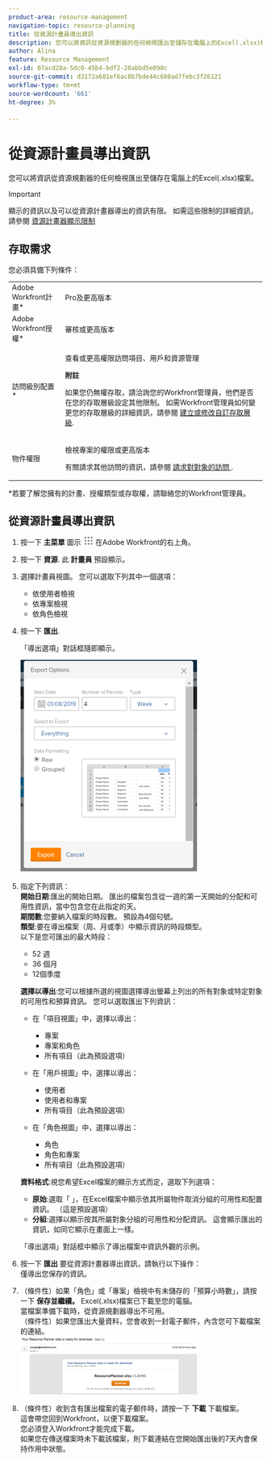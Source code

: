 ```yaml
---
product-area: resource-management
navigation-topic: resource-planning
title: 從資源計畫員導出資訊
description: 您可以將資訊從資源規劃器的任何檢視匯出至儲存在電腦上的Excel(.xlsx)檔案。
author: Alina
feature: Resource Management
exl-id: 07acd28a-5dc0-45b4-bdf2-20abbd5e098c
source-git-commit: d3172a681ef6ac8b7bde44c680ad7febc3f26121
workflow-type: tm+mt
source-wordcount: '661'
ht-degree: 3%

---
```


# 從資源計畫員導出資訊

您可以將資訊從資源規劃器的任何檢視匯出至儲存在電腦上的Excel(.xlsx)檔案。

>[!IMPORTANT]
>
>顯示的資訊以及可以從資源計畫器導出的資訊有限。 如需這些限制的詳細資訊，請參閱 [資源計畫器顯示限制](../../resource-mgmt/resource-planning/resource-planner-display-limitations.md)

## 存取需求

您必須具備下列條件：

<table style="table-layout:auto"> 
 <col> 
 <col> 
 <tbody> 
  <tr> 
   <td role="rowheader">Adobe Workfront計畫*</td> 
   <td> <p>Pro及更高版本</p> </td> 
  </tr> 
  <tr> 
   <td role="rowheader">Adobe Workfront授權*</td> 
   <td> <p>審核或更高版本 <!--
      <MadCap:conditionalText data-mc-conditions="QuicksilverOrClassic.Draft mode">
       (this seems to be the case in NWE only, not classic. Waiting on Vazgen's response for this)
      </MadCap:conditionalText>
     --></p> </td> 
  </tr> 
  <tr> 
   <td role="rowheader">訪問級別配置*</td> 
   <td> <p>查看或更高權限訪問項目、用戶和資源管理</p> <p><b>附註</b>

如果您仍無權存取，請洽詢您的Workfront管理員，他們是否在您的存取層級設定其他限制。 如需Workfront管理員如何變更您的存取層級的詳細資訊，請參閱 <a href="../../administration-and-setup/add-users/configure-and-grant-access/create-modify-access-levels.md" class="MCXref xref">建立或修改自訂存取層級</a>.</p> </td>
</tr> 
  <tr> 
   <td role="rowheader">物件權限</td> 
   <td> <p>檢視專案的權限或更高版本</p> <p>有關請求其他訪問的資訊，請參閱 <a href="../../workfront-basics/grant-and-request-access-to-objects/request-access.md" class="MCXref xref">請求對對象的訪問 </a>.</p> </td> 
  </tr> 
 </tbody> 
</table>

&#42;若要了解您擁有的計畫、授權類型或存取權，請聯絡您的Workfront管理員。

## 從資源計畫員導出資訊

1. 按一下 **主菜單** 圖示 ![](assets/main-menu-icon.png) 在Adobe Workfront的右上角。

1. 按一下 **資源**. 此 **計畫員** 預設顯示。

1. 選擇計畫員視圖。 您可以選取下列其中一個選項：

   * 依使用者檢視
   * 依專案檢視
   * 依角色檢視

1. 按一下 **匯出**.

   「導出選項」對話框隨即顯示。

   ![](assets/rp-export-options-box-350x421.png)

1. 指定下列資訊：\
   **開始日期**:匯出的開始日期。 匯出的檔案包含從一週的第一天開始的分配和可用性資訊，當中包含您在此指定的天。\
   **期間數**:您要納入檔案的時段數。 預設為4個句號。\
   **類型**:要在導出檔案（周、月或季）中顯示資訊的時段類型。\
   以下是您可匯出的最大時段：

   * 52 週
   * 36 個月
   * 12個季度

   **選擇以導出**:您可以根據所選的視圖選擇導出螢幕上列出的所有對象或特定對象的可用性和預算資訊。
您可以選取匯出下列資訊：

   * 在「項目視圖」中，選擇以導出：

      * 專案
      * 專案和角色
      * 所有項目（此為預設選項）
   * 在「用戶視圖」中，選擇以導出：

      * 使用者
      * 使用者和專案
      * 所有項目（此為預設選項）
   * 在「角色視圖」中，選擇以導出：

      * 角色
      * 角色和專案
      * 所有項目（此為預設選項）

   **資料格式**:視您希望Excel檔案的顯示方式而定，選取下列選項：

   * **原始**:選取「 」，在Excel檔案中顯示依其所屬物件取消分組的可用性和配置資訊。 （這是預設選項）
   * **分組**:選擇以顯示按其所屬對象分組的可用性和分配資訊。 這會顯示匯出的資訊，如同它顯示在畫面上一樣。

   「導出選項」對話框中顯示了導出檔案中資訊外觀的示例。

1. 按一下 **匯出** 要從資源計畫器導出資訊，請執行以下操作：\
   僅導出您保存的資訊。

1. （條件性）如果「角色」或「專案」檢視中有未儲存的「預算小時數」，請按一下 **保存並繼續。**
Excel(.xlsx)檔案已下載至您的電腦。
\
   當檔案準備下載時，從資源規劃器導出不可用。\
   （條件性）如果您匯出大量資料，您會收到一封電子郵件，內含您可下載檔案的連結。\
   ![RP_eamil_with_exported_planner_attached.png](assets/rp-eamil-with-exported-planner-attached-350x116.png)

1. （條件性）收到含有匯出檔案的電子郵件時，請按一下 **下載** 下載檔案。\
   這會帶您回到Workfront，以便下載檔案。\
   您必須登入Workfront才能完成下載。\
   如果您在傳送檔案時未下載該檔案，則下載連結在您開始匯出後的7天內會保持作用中狀態。

